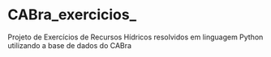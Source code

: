 # CABra_exercicios_
Projeto de Exercícios de Recursos Hídricos resolvidos em linguagem Python utilizando a base de dados do CABra

